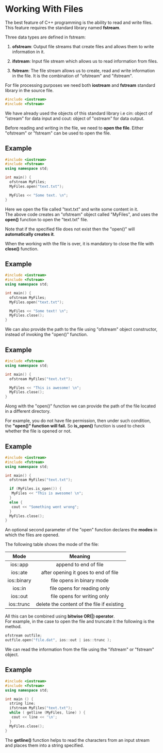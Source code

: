 # Working With Files  

The best feature of C++ programming is the ability to read and write files. This feature requires the standard library named **fstream**.  

Three data types are defined in fstream:  

1. **ofstream**: Output file streams that create files and allows them to write information in it.  

2. **ifstream**: Input file stream which allows us to read information from files.  

3. **fstream**: The file stream allows us to create, read and write information in the file. It is the combination of "ofstream" and "ifstream".  

For file processing purposes we need both **iostream** and **fstream** standard library in the source file.  

```c++
#include <iostream>
#include <fstream>
```
We have already used the objects of this standard library i.e cin: object of "istream" for data input and cout: object of "ostream" for data output.  

Before reading and writing in the file, we need to **open the file**. Either "ofstream" or "fstream" can be used to open the file.  

## Example 

```c++
#include <iostream>
#include <fstream>
using namespace std;

int main() {
  ofstream MyFiles;
  MyFiles.open("text.txt");

  MyFiles << "Some text. \n";
}

```
Here we open the file called "text.txt" and write some content in it.   
The above code creates an "ofstream" object called "MyFiles", and uses the **open()** function to open the "text.txt" file. 

Note that if the specified file does not exist then the "open()" will **automatically creates it**.  

When the working with the file is over, it is mandatory to close the file with **close()** function.  

## Example  

```c++
#include <iostream>
#include <fstream>
using namespace std;

int main() {
  ofstream MyFiles;
  MyFiles.open("text.txt");

  MyFiles << "Some text! \n";
  MyFiles.close();
}

```

We can also provide the path to the file using "ofstream" object constructor, instead of invoking the "open()" function.  

## Example  

```c++
#include <fstream>
using namespace std;

int main() {
  ofstream MyFiles("text.txt");

  MyFiles << "This is awesome! \n";
  MyFiles.close();
}

```
Along with the "open()" function we can provide the path of the file located in a different directory.  

For example, you do not have file permission, then under such condition, the **"open()" function will fail.**
So **is_open()** function is used to check whether the file is opened or not.  

## Example  

```c++
#include <iostream>
#include <fstream>
using namespace std;

int main() {
  ofstream MyFiles("text.txt");

  if (MyFiles.is_open()) {
   MyFiles << "This is awesome! \n";
  }
  else {
   cout << "Something went wrong";
  }
  MyFiles.close();
}

```  

An optional second parameter of the "open" function declares the **modes** in which the files are opened.  

The following table shows the mode of the file:

|     Mode    |                   Meaning                  |
|:-----------:|:------------------------------------------:|
|   ios::app  |            append to end of file           |
|   ios::ate  |    after opening it goes to end of file    |
| ios::binary |          file opens in binary mode         |
|   ios::in   |         file opens for reading only        |
|   ios::out  |         file opens for writing only        |
|  ios::trunc | delete the content of the file if existing |

All this can be combined using **bitwise OR(|) operator**.  
For example, in the case to open the file and truncate it the following is the method.  

```c++
ofstream outfile;
outfile.open("file.dat", ios::out | ios::trunc );
```
We can read the information from the file using the "ifstream" or "fstream" object.  

## Example  

```c++
#include <iostream>
#include <fstream>
using namespace std;

int main () {
  string line;
  ifstream MyFiles("text.txt");
  while ( getline (MyFiles, line) ) {
   cout << line << '\n';
  }
  MyFiles.close();
}
```
The **getline()** function helps to read the characters from an input stream and places them into a string specified.  





